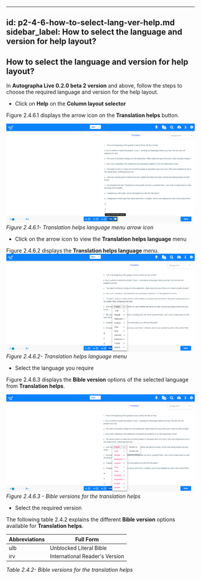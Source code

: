 ---
id: p2-4-6-how-to-select-lang-ver-help.md
sidebar_label: How to select the language and version for help layout?
--------
## How to select the language and version for help layout?

In **Autographa Live 0.2.0 beta 2 version** and above, follow the steps to choose the required language and version for the help layout.

* Click on **Help** on the **Column layout selector**

Figure 2.4.6.1 displays the arrow icon on the **Translation helps** button.

![alt text](../../../static\AutographaLiveImages\Translation-pane\translation-helps-language-menu-arrow-icon-fig-2.4.6.1.jpg 'Translation helps language menu arrow icon')
_Figure 2.4.6.1- Translation helps language menu arrow icon_

* Click on the arrow icon to view the **Translation helps language** menu

Figure 2.4.6.2 displays the **Translation helps language** menu.
![alt text](../../../static\AutographaLiveImages\Translation-pane\translation-helps-language-menu-fig-2.4.6.2.jpg 'Translation helps language menu')
_Figure  2.4.6.2- Translation helps language menu_

* Select the language you require

Figure 2.4.6.3 displays the **Bible version** options of the selected language from **Translation helps**.

![alt text](../../../static\AutographaLiveImages\Translation-pane\bible-version-options-for-the-translation-helps-fig-2.4.6.3.jpg 'Bible versions for the translation helps')
_Figure 2.4.6.3 - Bible versions for the translation helps_

* Select the required version 

The following table 2.4.2 explains the different **Bible version** options  available for **Translation helps**.

|Abbreviations       | Full Form           |
|------------------- | ----------------------|
| ulb                |  Unblocked Literal Bible |
| irv                | International Reader's Version |
_Table  2.4.2- Bible versions for the translation helps_ 


